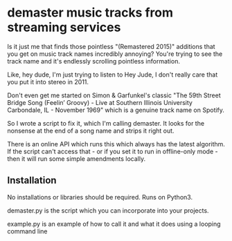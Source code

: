 # demaster music tracks from streaming services

Is it just me that finds those pointless "(Remastered 2015)" additions that you get on music track names incredibly annoying? You're trying to see the track name and it's endlessly scrolling pointless information.

Like, hey dude, I'm just trying to listen to Hey Jude, I don't really care that you put it into stereo in 2011.

Don't even get me started on Simon & Garfunkel's classic "The 59th Street Bridge Song (Feelin’ Groovy) - Live at Southern Illinois University Carbondale, IL - November 1969" which is a genuine track name on Spotify.

So I wrote a script to fix it, which I'm calling demaster. It looks for the nonsense at the end of a song name and strips it right out.

There is an online API which runs this which always has the latest algorithm. If the script can't access that - or if you set it to run in offline-only mode - then it will run some simple amendments locally.

## Installation

No installations or libraries should be required. Runs on Python3.

demaster.py is the script which you can incorporate into your projects.

example.py is an example of how to call it and what it does using a looping command line